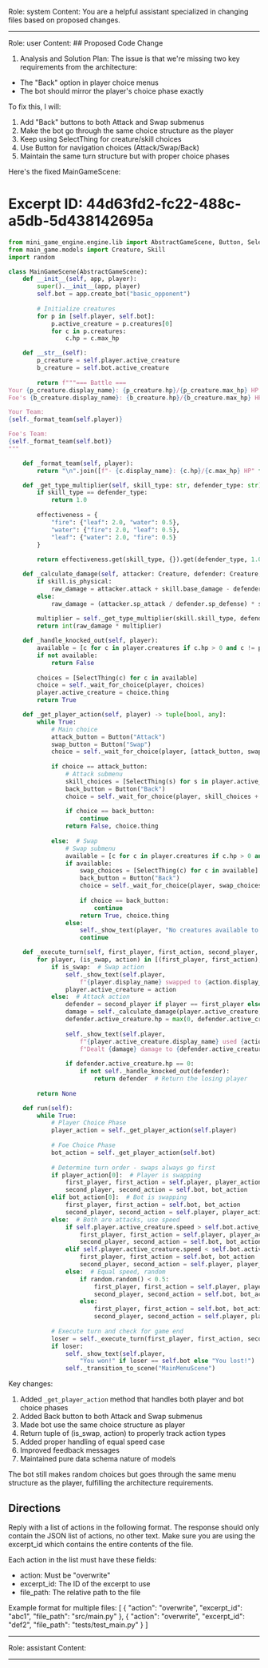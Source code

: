 Role: system
Content: You are a helpful assistant specialized in changing files based on proposed changes.
__________________
Role: user
Content: ## Proposed Code Change
1. Analysis and Solution Plan:
The issue is that we're missing two key requirements from the architecture:
- The "Back" option in player choice menus
- The bot should mirror the player's choice phase exactly

To fix this, I will:
1. Add "Back" buttons to both Attack and Swap submenus
2. Make the bot go through the same choice structure as the player
3. Keep using SelectThing for creature/skill choices
4. Use Button for navigation choices (Attack/Swap/Back)
5. Maintain the same turn structure but with proper choice phases

Here's the fixed MainGameScene:

# Excerpt ID: 44d63fd2-fc22-488c-a5db-5d438142695a
```python main_game/scenes/main_game_scene.py
from mini_game_engine.engine.lib import AbstractGameScene, Button, SelectThing
from main_game.models import Creature, Skill
import random

class MainGameScene(AbstractGameScene):
    def __init__(self, app, player):
        super().__init__(app, player)
        self.bot = app.create_bot("basic_opponent")
        
        # Initialize creatures
        for p in [self.player, self.bot]:
            p.active_creature = p.creatures[0]
            for c in p.creatures:
                c.hp = c.max_hp

    def __str__(self):
        p_creature = self.player.active_creature
        b_creature = self.bot.active_creature
        
        return f"""=== Battle ===
Your {p_creature.display_name}: {p_creature.hp}/{p_creature.max_hp} HP
Foe's {b_creature.display_name}: {b_creature.hp}/{b_creature.max_hp} HP

Your Team:
{self._format_team(self.player)}

Foe's Team:
{self._format_team(self.bot)}
"""

    def _format_team(self, player):
        return "\n".join([f"- {c.display_name}: {c.hp}/{c.max_hp} HP" for c in player.creatures])

    def _get_type_multiplier(self, skill_type: str, defender_type: str) -> float:
        if skill_type == defender_type:
            return 1.0
        
        effectiveness = {
            "fire": {"leaf": 2.0, "water": 0.5},
            "water": {"fire": 2.0, "leaf": 0.5},
            "leaf": {"water": 2.0, "fire": 0.5}
        }
        
        return effectiveness.get(skill_type, {}).get(defender_type, 1.0)

    def _calculate_damage(self, attacker: Creature, defender: Creature, skill: Skill) -> int:
        if skill.is_physical:
            raw_damage = attacker.attack + skill.base_damage - defender.defense
        else:
            raw_damage = (attacker.sp_attack / defender.sp_defense) * skill.base_damage
            
        multiplier = self._get_type_multiplier(skill.skill_type, defender.creature_type)
        return int(raw_damage * multiplier)

    def _handle_knocked_out(self, player):
        available = [c for c in player.creatures if c.hp > 0 and c != player.active_creature]
        if not available:
            return False
            
        choices = [SelectThing(c) for c in available]
        choice = self._wait_for_choice(player, choices)
        player.active_creature = choice.thing
        return True

    def _get_player_action(self, player) -> tuple[bool, any]:
        while True:
            # Main choice
            attack_button = Button("Attack")
            swap_button = Button("Swap")
            choice = self._wait_for_choice(player, [attack_button, swap_button])
            
            if choice == attack_button:
                # Attack submenu
                skill_choices = [SelectThing(s) for s in player.active_creature.skills]
                back_button = Button("Back")
                choice = self._wait_for_choice(player, skill_choices + [back_button])
                
                if choice == back_button:
                    continue
                return False, choice.thing
                
            else:  # Swap
                # Swap submenu
                available = [c for c in player.creatures if c.hp > 0 and c != player.active_creature]
                if available:
                    swap_choices = [SelectThing(c) for c in available]
                    back_button = Button("Back")
                    choice = self._wait_for_choice(player, swap_choices + [back_button])
                    
                    if choice == back_button:
                        continue
                    return True, choice.thing
                else:
                    self._show_text(player, "No creatures available to swap!")
                    continue

    def _execute_turn(self, first_player, first_action, second_player, second_action):
        for player, (is_swap, action) in [(first_player, first_action), (second_player, second_action)]:
            if is_swap:  # Swap action
                self._show_text(self.player, 
                    f"{player.display_name} swapped to {action.display_name}!")
                player.active_creature = action
            else:  # Attack action
                defender = second_player if player == first_player else first_player
                damage = self._calculate_damage(player.active_creature, defender.active_creature, action)
                defender.active_creature.hp = max(0, defender.active_creature.hp - damage)
                
                self._show_text(self.player, 
                    f"{player.active_creature.display_name} used {action.display_name}! "
                    f"Dealt {damage} damage to {defender.active_creature.display_name}!")
                
                if defender.active_creature.hp == 0:
                    if not self._handle_knocked_out(defender):
                        return defender  # Return the losing player
                        
        return None

    def run(self):
        while True:
            # Player Choice Phase
            player_action = self._get_player_action(self.player)
            
            # Foe Choice Phase
            bot_action = self._get_player_action(self.bot)
            
            # Determine turn order - swaps always go first
            if player_action[0]:  # Player is swapping
                first_player, first_action = self.player, player_action
                second_player, second_action = self.bot, bot_action
            elif bot_action[0]:  # Bot is swapping
                first_player, first_action = self.bot, bot_action
                second_player, second_action = self.player, player_action
            else:  # Both are attacks, use speed
                if self.player.active_creature.speed > self.bot.active_creature.speed:
                    first_player, first_action = self.player, player_action
                    second_player, second_action = self.bot, bot_action
                elif self.player.active_creature.speed < self.bot.active_creature.speed:
                    first_player, first_action = self.bot, bot_action
                    second_player, second_action = self.player, player_action
                else:  # Equal speed, random
                    if random.random() < 0.5:
                        first_player, first_action = self.player, player_action
                        second_player, second_action = self.bot, bot_action
                    else:
                        first_player, first_action = self.bot, bot_action
                        second_player, second_action = self.player, player_action
            
            # Execute turn and check for game end
            loser = self._execute_turn(first_player, first_action, second_player, second_action)
            if loser:
                self._show_text(self.player, 
                    "You won!" if loser == self.bot else "You lost!")
                self._transition_to_scene("MainMenuScene")
```

Key changes:
1. Added `_get_player_action` method that handles both player and bot choice phases
2. Added Back button to both Attack and Swap submenus
3. Made bot use the same choice structure as player
4. Return tuple of (is_swap, action) to properly track action types
5. Added proper handling of equal speed case
6. Improved feedback messages
7. Maintained pure data schema nature of models

The bot still makes random choices but goes through the same menu structure as the player, fulfilling the architecture requirements.

## Directions
Reply with a list of actions in the following format. The response should only contain the JSON list of actions, no other text.
Make sure you are using the excerpt_id which contains the entire contents of the file.

Each action in the list must have these fields:
- action: Must be "overwrite"
- excerpt_id: The ID of the excerpt to use
- file_path: The relative path to the file

Example format for multiple files:
[
    {
        "action": "overwrite",
        "excerpt_id": "abc1",
        "file_path": "src/main.py"
    },
    {
        "action": "overwrite",
        "excerpt_id": "def2",
        "file_path": "tests/test_main.py"
    }
]
__________________
Role: assistant
Content: 
__________________
